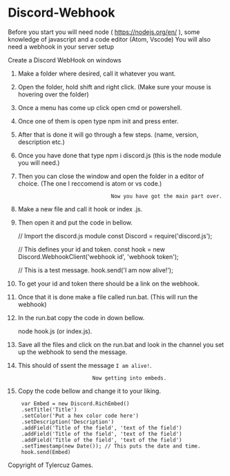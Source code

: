 # Discord-Webhook
Before you start you will need node ( https://nodejs.org/en/ ), some knowledge of javascript and a code editor (Atom, Vscode)
You will also need a webhook in your server setup


Create a Discord WebHook on windows

1) Make a folder where desired, call it whatever you want.
2) Open the folder, hold shift and right click. (Make sure your mouse is hovering over the folder)
3) Once a menu has come up click open cmd or powershell.
4) Once one of them is open type npm init and press enter.
5) After that is done it will go through a few steps. (name, version, description etc.)
6) Once you have done that type npm i discord.js (this is the node module you will need.)
7) Then you can close the window and open the folder in a editor of choice. (The one I reccomend is atom or vs code.)

                                     Now you have got the main part over.

1) Make a new file and call it hook or index .js.
2) Then open it and put the code in bellow.

      // Import the discord.js module
    const Discord = require('discord.js');

      // This defines your id and token.
    const hook = new Discord.WebhookClient('webhook id', 'webhook token');

     // This is a test message.
    hook.send('I am now alive!');


3) To get your id and token there should be a link on the webhook.  
4) Once that it is done make a file called run.bat. (This will run the webhook)
5) In the run.bat copy the code in down bellow.

     node hook.js (or index.js).

6) Save all the files and click on the run.bat and look in the channel you set up the webhook to send the message.
7) This should of ssent the message `I am alive!`.

                               Now getting into embeds.

1) Copy the code bellow and change it to your liking.

 
        var Embed = new Discord.RichEmbed()
        .setTitle('Title')
        .setColor('Put a hex color code here')
        .setDescription('Description')
        .addField('Title of the field', 'text of the field')
        .addField('Title of the field', 'text of the field')
        .addField('Title of the field', 'text of the field')
        .setTimestamp(new Date()); // This puts the date and time.
        hook.send(Embed)



Copyright of Tylercuz Games.
